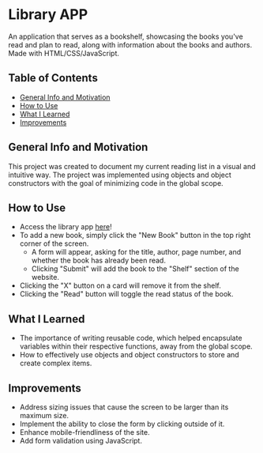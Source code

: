 # Library APP

An application that serves as a bookshelf, showcasing the books you've read and plan to read, along with information about the books and authors. Made with HTML/CSS/JavaScript.

## Table of Contents
- [General Info and Motivation](#general-info-and-motivation)
- [How to Use](#how-to-use)
- [What I Learned](#what-i-learned)
- [Improvements](#improvements)

## General Info and Motivation

This project was created to document my current reading list in a visual and intuitive way. The project was implemented using objects and object constructors with the goal of minimizing code in the global scope.

## How to Use

- Access the library app [here](https://andreww-00.github.io/Library/)!
- To add a new book, simply click the "New Book" button in the top right corner of the screen.
  - A form will appear, asking for the title, author, page number, and whether the book has already been read.
  - Clicking "Submit" will add the book to the "Shelf" section of the website.
- Clicking the "X" button on a card will remove it from the shelf.
- Clicking the "Read" button will toggle the read status of the book.

## What I Learned

- The importance of writing reusable code, which helped encapsulate variables within their respective functions, away from the global scope.
- How to effectively use objects and object constructors to store and create complex items.

## Improvements

- Address sizing issues that cause the screen to be larger than its maximum size.
- Implement the ability to close the form by clicking outside of it.
- Enhance mobile-friendliness of the site.
- Add form validation using JavaScript.
